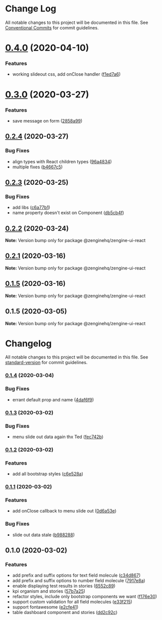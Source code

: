 # Change Log

All notable changes to this project will be documented in this file.
See [Conventional Commits](https://conventionalcommits.org) for commit guidelines.

# [0.4.0](https://github.com/ZengineHQ/plugin-sdk/compare/@zenginehq/zengine-ui-react@0.3.0...@zenginehq/zengine-ui-react@0.4.0) (2020-04-10)


### Features

* working slideout css, add onClose handler ([f1ed7a6](https://github.com/ZengineHQ/plugin-sdk/commit/f1ed7a6e31a2dbdf5bee95be9aebb3bdd8f88044))





# [0.3.0](https://github.com/ZengineHQ/plugin-sdk/compare/@zenginehq/zengine-ui-react@0.2.4...@zenginehq/zengine-ui-react@0.3.0) (2020-03-27)


### Features

* save message on form ([2858a99](https://github.com/ZengineHQ/plugin-sdk/commit/2858a9965dace749a54d10d9480932e3ed5bb385))





## [0.2.4](https://github.com/ZengineHQ/plugin-sdk/compare/@zenginehq/zengine-ui-react@0.2.3...@zenginehq/zengine-ui-react@0.2.4) (2020-03-27)


### Bug Fixes

* align types with React children types ([96a4834](https://github.com/ZengineHQ/plugin-sdk/commit/96a4834ec4394c94a539a36fbc124d19c9ca2df8))
* multiple fixes ([b4667c5](https://github.com/ZengineHQ/plugin-sdk/commit/b4667c5e6def4abd57a7f46111d493a087f7d574))





## [0.2.3](https://github.com/ZengineHQ/plugin-sdk/compare/@zenginehq/zengine-ui-react@0.2.2...@zenginehq/zengine-ui-react@0.2.3) (2020-03-25)


### Bug Fixes

* add libs ([c6a77b1](https://github.com/ZengineHQ/plugin-sdk/commit/c6a77b1256372489d4c9573a9e8286e0e54e0deb))
* name property doesn't exist on Component ([db5cb4f](https://github.com/ZengineHQ/plugin-sdk/commit/db5cb4fb0f8b30945ea102a4b3aba362ae46c42b))





## [0.2.2](https://github.com/ZengineHQ/plugin-sdk/compare/@zenginehq/zengine-ui-react@0.2.1...@zenginehq/zengine-ui-react@0.2.2) (2020-03-24)

**Note:** Version bump only for package @zenginehq/zengine-ui-react





## [0.2.1](https://github.com/ZengineHQ/plugin-sdk/compare/@zenginehq/zengine-ui-react@0.1.5...@zenginehq/zengine-ui-react@0.2.1) (2020-03-16)

**Note:** Version bump only for package @zenginehq/zengine-ui-react





## [0.1.5](https://github.com/ZengineHQ/plugin-sdk/compare/@zenginehq/zengine-ui-react@0.1.5...@zenginehq/zengine-ui-react@0.1.5) (2020-03-16)

**Note:** Version bump only for package @zenginehq/zengine-ui-react





## 0.1.5 (2020-03-05)

**Note:** Version bump only for package @zenginehq/zengine-ui-react





# Changelog

All notable changes to this project will be documented in this file. See [standard-version](https://github.com/conventional-changelog/standard-version) for commit guidelines.

### [0.1.4](https://github.com/ZengineHQ/zengine-ui-react/compare/0.1.3...0.1.4) (2020-03-04)


### Bug Fixes

* errant default prop and name ([4daf6f9](https://github.com/ZengineHQ/zengine-ui-react/commit/4daf6f941d96bde6d8f7007025b59680cd7233e1))

### [0.1.3](https://github.com/ZengineHQ/zengine-ui-react/compare/0.1.2...0.1.3) (2020-03-02)


### Bug Fixes

* menu slide out data again thx Ted ([fec742b](https://github.com/ZengineHQ/zengine-ui-react/commit/fec742b85987aaa57ed5deac0910199ba4944d80))

### [0.1.2](https://github.com/ZengineHQ/zengine-ui-react/compare/0.1.1...0.1.2) (2020-03-02)


### Features

* add all bootstrap styles ([c6e528a](https://github.com/ZengineHQ/zengine-ui-react/commit/c6e528af45aa08161c015704fa12da7ec99101e6))

### [0.1.1](https://github.com/ZengineHQ/zengine-ui-react/compare/0.1.0...0.1.1) (2020-03-02)


### Features

* add onClose callback to menu slide out ([0d6a53e](https://github.com/ZengineHQ/zengine-ui-react/commit/0d6a53e9942ac1d931a523614b808fb68d5cec87))


### Bug Fixes

* slide out data stale ([b988288](https://github.com/ZengineHQ/zengine-ui-react/commit/b9882888edf5b782ef21409e253421bc816b0ced))

## 0.1.0 (2020-03-02)


### Features

* add prefix and suffix options for text field molecule ([c34d867](https://github.com/ZengineHQ/zengine-ui-react/commit/c34d867ecda22a8bb41ddc6e529cc7520d7c2cb6))
* add prefix and suffix options to number field molecule ([7917e8a](https://github.com/ZengineHQ/zengine-ui-react/commit/7917e8a09ac180b16b86a6dc61b241b7613c114e))
* enable displaying test results in stories ([6552c89](https://github.com/ZengineHQ/zengine-ui-react/commit/6552c89d82d0a3efee7ab20695d82628f770ae1d))
* kpi organism and stories ([57b7a25](https://github.com/ZengineHQ/zengine-ui-react/commit/57b7a252ed5d50ae52a6fa48eec4dbfab74b5436))
* refactor styles, include only bootstrap components we want ([f176e30](https://github.com/ZengineHQ/zengine-ui-react/commit/f176e30badd135ed9124b11f0fbbcdd640cd0fef))
* support custom validation for all field molecules ([e33f215](https://github.com/ZengineHQ/zengine-ui-react/commit/e33f2151c2339225c2709427ceac9d731cc54a34))
* support fontawesome ([e2cfe41](https://github.com/ZengineHQ/zengine-ui-react/commit/e2cfe41c6a9aecc7406a19b78bb864f308ac2500))
* table dashboard component and stories ([dd2c92c](https://github.com/ZengineHQ/zengine-ui-react/commit/dd2c92c1e59de084af111ee6574f203d7f636148))
